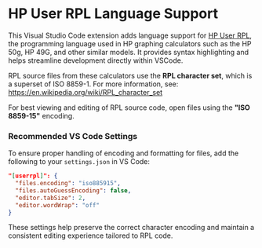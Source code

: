 # HP User RPL Language Support

This Visual Studio Code extension adds language support for [HP User RPL](https://en.wikipedia.org/wiki/RPL_(programming_language)), the programming language used in HP graphing calculators such as the HP 50g, HP 49G, and other similar models. It provides syntax highlighting and helps streamline development directly within VSCode.

RPL source files from these calculators use the **RPL character set**, which is a superset of ISO 8859-1.
For more information, see: <https://en.wikipedia.org/wiki/RPL_character_set>

For best viewing and editing of RPL source code, open files using the **"ISO 8859-15"** encoding.

### Recommended VS Code Settings

To ensure proper handling of encoding and formatting for files, add the following to your `settings.json` in VS Code:

```json
"[userrpl]": {
  "files.encoding": "iso885915",
  "files.autoGuessEncoding": false,
  "editor.tabSize": 2,
  "editor.wordWrap": "off"
}
```

These settings help preserve the correct character encoding and maintain a consistent editing experience tailored to RPL code.
